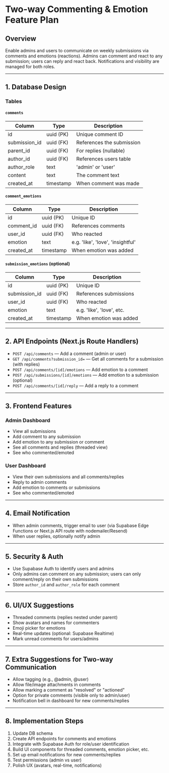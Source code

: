 # Two-way Commenting & Emotion Feature Plan

## Overview
Enable admins and users to communicate on weekly submissions via comments and emotions (reactions). Admins can comment and react to any submission; users can reply and react back. Notifications and visibility are managed for both roles.

---

## 1. Database Design

### Tables

#### `comments`
| Column        | Type         | Description                        |
|--------------|--------------|------------------------------------|
| id           | uuid (PK)    | Unique comment ID                  |
| submission_id| uuid (FK)    | References the submission          |
| parent_id    | uuid (FK)    | For replies (nullable)             |
| author_id    | uuid (FK)    | References users table             |
| author_role  | text         | 'admin' or 'user'                  |
| content      | text         | The comment text                   |
| created_at   | timestamp    | When comment was made              |

#### `comment_emotions`
| Column      | Type         | Description                        |
|-------------|--------------|------------------------------------|
| id          | uuid (PK)    | Unique ID                          |
| comment_id  | uuid (FK)    | References comments                |
| user_id     | uuid (FK)    | Who reacted                        |
| emotion     | text         | e.g. 'like', 'love', 'insightful'  |
| created_at  | timestamp    | When emotion was added             |

#### `submission_emotions` (optional)
| Column        | Type         | Description                        |
|---------------|--------------|------------------------------------|
| id            | uuid (PK)    | Unique ID                          |
| submission_id | uuid (FK)    | References submissions             |
| user_id       | uuid (FK)    | Who reacted                        |
| emotion       | text         | e.g. 'like', 'love', etc.          |
| created_at    | timestamp    | When emotion was added             |

---

## 2. API Endpoints (Next.js Route Handlers)
- `POST /api/comments` — Add a comment (admin or user)
- `GET /api/comments?submission_id=` — Get all comments for a submission (with replies)
- `POST /api/comments/[id]/emotions` — Add emotion to a comment
- `POST /api/submissions/[id]/emotions` — Add emotion to a submission (optional)
- `POST /api/comments/[id]/reply` — Add a reply to a comment

---

## 3. Frontend Features

### Admin Dashboard
- View all submissions
- Add comment to any submission
- Add emotion to any submission or comment
- See all comments and replies (threaded view)
- See who commented/emoted

### User Dashboard
- View their own submissions and all comments/replies
- Reply to admin comments
- Add emotion to comments or submissions
- See who commented/emoted

---

## 4. Email Notification
- When admin comments, trigger email to user (via Supabase Edge Functions or Next.js API route with nodemailer/Resend)
- When user replies, optionally notify admin

---

## 5. Security & Auth
- Use Supabase Auth to identify users and admins
- Only admins can comment on any submission; users can only comment/reply on their own submissions
- Store `author_id` and `author_role` for each comment

---

## 6. UI/UX Suggestions
- Threaded comments (replies nested under parent)
- Show avatars and names for commenters
- Emoji picker for emotions
- Real-time updates (optional: Supabase Realtime)
- Mark unread comments for users/admins

---

## 7. Extra Suggestions for Two-way Communication
- Allow tagging (e.g., @admin, @user)
- Allow file/image attachments in comments
- Allow marking a comment as "resolved" or "actioned"
- Option for private comments (visible only to admin/user)
- Notification bell in dashboard for new comments/replies

---

## 8. Implementation Steps
1. Update DB schema
2. Create API endpoints for comments and emotions
3. Integrate with Supabase Auth for role/user identification
4. Build UI components for threaded comments, emotion picker, etc.
5. Set up email notifications for new comments/replies
6. Test permissions (admin vs user)
7. Polish UX (avatars, real-time, notifications) 